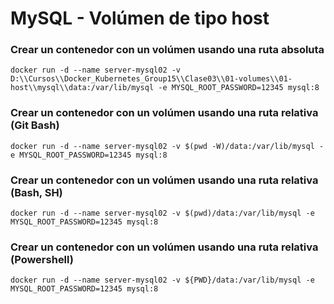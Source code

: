# MySQL - Volúmen de tipo host

### Crear un contenedor con un volúmen usando una ruta absoluta

```
docker run -d --name server-mysql02 -v D:\\Cursos\\Docker_Kubernetes_Group15\\Clase03\\01-volumes\\01-host\\mysql\\data:/var/lib/mysql -e MYSQL_ROOT_PASSWORD=12345 mysql:8
```

### Crear un contenedor con un volúmen usando una ruta relativa (Git Bash)

```
docker run -d --name server-mysql02 -v $(pwd -W)/data:/var/lib/mysql -e MYSQL_ROOT_PASSWORD=12345 mysql:8
```

### Crear un contenedor con un volúmen usando una ruta relativa (Bash, SH)

```
docker run -d --name server-mysql02 -v $(pwd)/data:/var/lib/mysql -e MYSQL_ROOT_PASSWORD=12345 mysql:8
```

### Crear un contenedor con un volúmen usando una ruta relativa (Powershell)

```
docker run -d --name server-mysql02 -v ${PWD}/data:/var/lib/mysql -e MYSQL_ROOT_PASSWORD=12345 mysql:8
```

